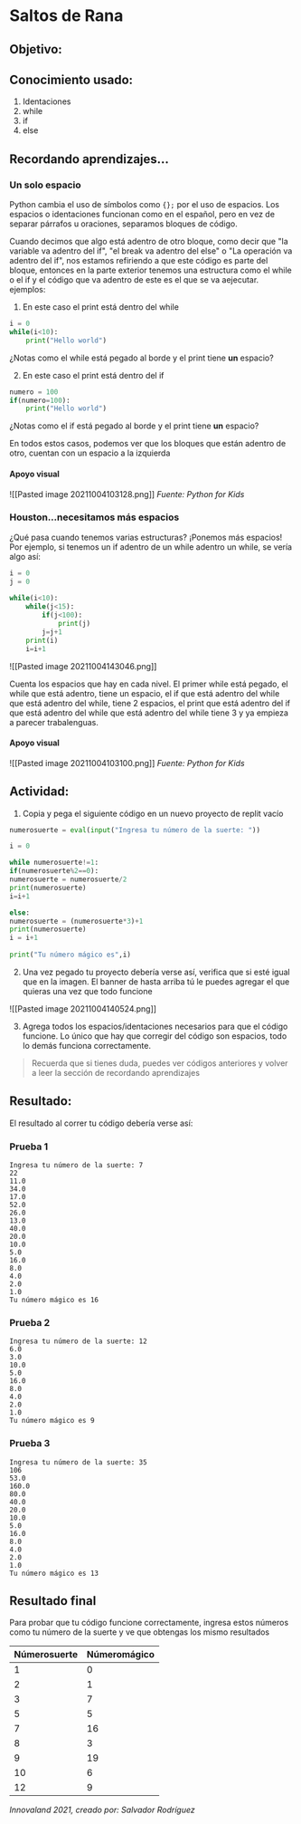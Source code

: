 # Saltos de Rana
## Objetivo: 

## Conocimiento usado:
1. Identaciones
2. while
3. if
4. else

## Recordando aprendizajes... 
### Un solo espacio
Python cambia el uso de símbolos como  `{};` por el uso de espacios. Los espacios o identaciones funcionan como en el español, pero en vez de separar párrafos u oraciones, separamos bloques de código.

Cuando decimos que algo está adentro de otro bloque, como decir que "la variable va adentro del if", "el break va adentro del else" o "La operación va adentro del if", nos estamos refiriendo a que este código es parte del bloque, entonces en la parte exterior tenemos una estructura como el while o el if y el código que va adentro de este es el que se va aejecutar.
ejemplos:
1) En este caso el print está dentro del while
~~~python
i = 0
while(i<10):
	print("Hello world")
~~~
¿Notas como el while está pegado al borde y el print tiene **un** espacio?

2) En este caso el print está dentro del if
~~~python
numero = 100
if(numero=100):
	print("Hello world")
~~~
¿Notas como el if está pegado al borde y el print tiene **un** espacio?

En todos estos casos, podemos ver que los bloques que están adentro de otro, cuentan con un espacio a la izquierda
#### Apoyo visual
![[Pasted image 20211004103128.png]]
_Fuente: Python for Kids_

### Houston...necesitamos más espacios
¿Qué pasa cuando tenemos varias estructuras? ¡Ponemos más espacios! Por ejemplo, si tenemos un if adentro de un while adentro un while, se vería algo así:
~~~python
i = 0
j = 0
  
while(i<10):
	while(j<15):
		if(j<100): 
			print(j)
		j=j+1
	print(i)
	i=i+1
~~~

![[Pasted image 20211004143046.png]]

Cuenta los espacios que hay en cada nivel. El primer while está pegado, el while que está adentro, tiene un espacio, el if que está adentro del while que está adentro del while, tiene 2 espacios, el print que está adentro del if que está adentro del while que está adentro del while tiene 3 y ya empieza a parecer trabalenguas.

#### Apoyo visual
![[Pasted image 20211004103100.png]]
_Fuente: Python for Kids_

## Actividad:
1) Copia y pega el siguiente código en un nuevo proyecto de replit vacío

~~~python
numerosuerte = eval(input("Ingresa tu número de la suerte: "))

i = 0

while numerosuerte!=1:
if(numerosuerte%2==0):
numerosuerte = numerosuerte/2
print(numerosuerte)
i=i+1

else:
numerosuerte = (numerosuerte*3)+1
print(numerosuerte)
i = i+1
  
print("Tu número mágico es",i)
~~~

2) Una vez pegado tu proyecto debería verse así, verifica que si esté igual que en la imagen. El banner de hasta arriba tú le puedes agregar el que quieras una vez que todo funcione

![[Pasted image 20211004140524.png]]

3)  Agrega todos los espacios/identaciones necesarios para que el código funcione. Lo único que hay que corregir del código son espacios, todo lo demás funciona correctamente. 
>Recuerda que si tienes duda, puedes ver códigos anteriores y volver a leer la sección de recordando aprendizajes


## Resultado:
El resultado al correr tu código debería verse así:
### Prueba 1
~~~shell
Ingresa tu número de la suerte: 7
22
11.0
34.0
17.0
52.0
26.0
13.0
40.0
20.0
10.0
5.0
16.0
8.0
4.0
2.0
1.0
Tu número mágico es 16
~~~
### Prueba 2
~~~shell
Ingresa tu número de la suerte: 12
6.0
3.0
10.0
5.0
16.0
8.0
4.0
2.0
1.0
Tu número mágico es 9
~~~

### Prueba 3
~~~shell
Ingresa tu número de la suerte: 35
106
53.0
160.0
80.0
40.0
20.0
10.0
5.0
16.0
8.0
4.0
2.0
1.0
Tu número mágico es 13
~~~

## Resultado final
Para probar que tu código funcione correctamente, ingresa estos números como tu número de la suerte y ve que obtengas los mismo resultados

| Númerosuerte | Númeromágico |
| ------------ | ------------ |
| 1            | 0            |
| 2            | 1            |
| 3            | 7            |
| 5            | 5            |
| 7            | 16           |
| 8            | 3            |
| 9            | 19           |
| 10           | 6            |
| 12           | 9             |

_Innovaland 2021, creado por: Salvador Rodríguez_
